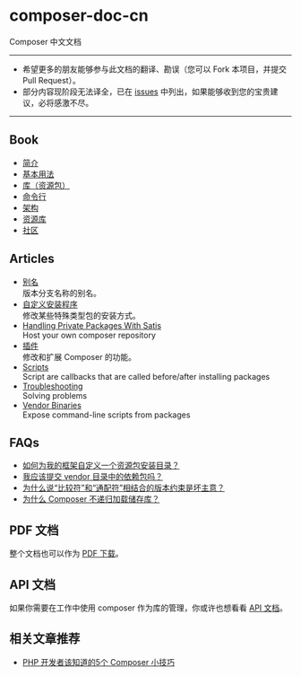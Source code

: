 composer-doc-cn
===============

Composer 中文文档

---

- 希望更多的朋友能够参与此文档的翻译、勘误（您可以 Fork 本项目，并提交 Pull Request）。
- 部分内容现阶段无法译全，已在 [issues](https://github.com/5-say/composer-doc-cn/issues) 中列出，如果能够收到您的宝贵建议，必将感激不尽。

---

## Book
- [简介](/cn-introduction/00-intro.md)
- [基本用法](/cn-introduction/01-basic-usage.md)
- [库（资源包）](/cn-introduction/02-libraries.md)
- [命令行](/cn-introduction/03-cli.md)
- [架构](/cn-introduction/04-schema.md)
- [资源库](/cn-introduction/05-repositories.md)
- [社区](/cn-introduction/06-community.md)

## Articles
- [别名](/cn-introduction/articles/aliases.md)  
版本分支名称的别名。
- [自定义安装程序](/cn-introduction/articles/custom-installers.md)  
修改某些特殊类型包的安装方式。
- [Handling Private Packages With Satis](/cn-introduction/articles/handling-private-packages-with-satis.md)  
Host your own composer repository
- [插件](/cn-introduction/articles/plugins.md)  
修改和扩展 Composer 的功能。
- [Scripts](/cn-introduction/articles/scripts.md)  
Script are callbacks that are called before/after installing packages
- [Troubleshooting](/cn-introduction/articles/troubleshooting.md)  
Solving problems
- [Vendor Binaries](/cn-introduction/articles/vendor-binaries.md)  
Expose command-line scripts from packages

## FAQs

- [如何为我的框架自定义一个资源包安装目录？](/cn-introduction/faqs/how-do-i-install-a-package-to-a-custom-path-for-my-framework.md)
- [我应该提交 vendor 目录中的依赖包吗？](/cn-introduction/faqs/should-i-commit-the-dependencies-in-my-vendor-directory.md)
- [为什么说“比较符”和“通配符”相结合的版本约束是坏主意？](/cn-introduction/faqs/why-are-version-constraints-combining-comparisons-and-wildcards-a-bad-idea.md)
- [为什么 Composer 不递归加载储存库？](/cn-introduction/faqs/why-can%27t-composer-load-repositories-recursively.md)

## PDF 文档

整个文档也可以作为 [PDF 下载](http://getcomposer.org/book.pdf)。

## API 文档

如果你需要在工作中使用 composer 作为库的管理，你或许也想看看 [API 文档](http://getcomposer.org/apidoc/master/index.html)。

## 相关文章推荐

- [PHP 开发者该知道的5个 Composer 小技巧](http://segmentfault.com/a/1190000000355928)

